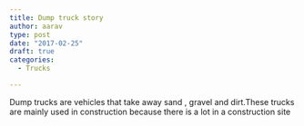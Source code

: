 ```yaml
---
title: Dump truck story
author: aarav
type: post
date: "2017-02-25"
draft: true
categories:
  - Trucks

---
```

Dump trucks are vehicles that take away sand , gravel and dirt.These trucks are mainly used in construction because there is a lot in a construction site
